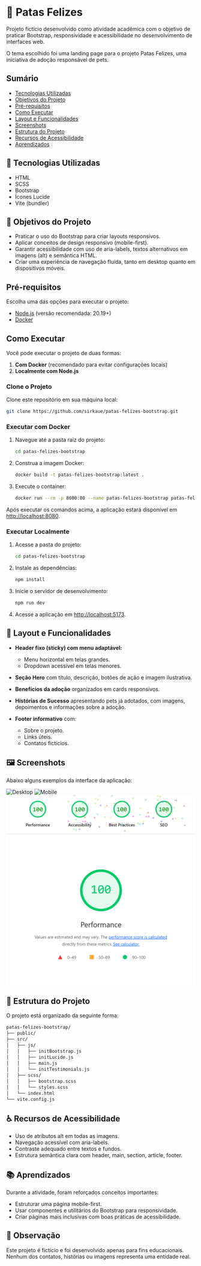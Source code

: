 # 🐾 Patas Felizes

Projeto fictício desenvolvido como atividade acadêmica com o objetivo de praticar Bootstrap, responsividade e acessibilidade no desenvolvimento de interfaces web.

O tema escolhido foi uma landing page para o projeto Patas Felizes, uma iniciativa de adoção responsável de pets.

## Sumário

- [Tecnologias Utilizadas](#-tecnologias-utilizadas)
- [Objetivos do Projeto](#-objetivos-do-projeto)
- [Pré-requisitos](#pré-requisitos)
- [Como Executar](#como-executar)
- [Layout e Funcionalidades](#-layout-e-funcionalidades)
- [Screenshots](#️-screenshots)
- [Estrutura do Projeto](#-estrutura-do-projeto)
- [Recursos de Acessibilidade](#-recursos-de-acessibilidade)
- [Aprendizados](#-aprendizados)

## 🚀 Tecnologias Utilizadas

- HTML
- SCSS
- Bootstrap
- Ícones Lucide
- Vite (bundler)

## 🎯 Objetivos do Projeto

- Praticar o uso do Bootstrap para criar layouts responsivos.
- Aplicar conceitos de design responsivo (mobile-first).
- Garantir acessibilidade com uso de aria-labels, textos alternativos em imagens (alt) e semântica HTML.
- Criar uma experiência de navegação fluida, tanto em desktop quanto em dispositivos móveis.

## Pré-requisitos

Escolha uma das opções para executar o projeto:

- [Node.js](https://nodejs.org/en/download) (versão recomendada: 20.19+)
- [Docker](https://www.docker.com/)

## Como Executar

Você pode executar o projeto de duas formas:

1. **Com Docker** (recomendado para evitar configurações locais)
2. **Localmente com Node.js**

### Clone o Projeto

Clone este repositório em sua máquina local:

```bash
git clone https://github.com/sirkaue/patas-felizes-bootstrap.git
```

### Executar com Docker

1. Navegue até a pasta raiz do projeto:

   ```bash
   cd patas-felizes-bootstrap
   ```

2. Construa a imagem Docker:

   ```bash
   docker build -t patas-felizes-bootstrap:latest .
   ```

3. Execute o container:

   ```bash
   docker run --rm -p 8080:80 --name patas-felizes-bootstrap patas-felizes-bootstrap:latest
   ```

Após executar os comandos acima, a aplicação estará disponível em [http://localhost:8080](http://localhost:8080).

### Executar Localmente

1. Acesse a pasta do projeto:

   ```bash
   cd patas-felizes-bootstrap
   ```

2. Instale as dependências:

   ```bash
   npm install
   ```

3. Inicie o servidor de desenvolvimento:

   ```bash
   npm run dev
   ```

4. Acesse a aplicação em [http://localhost:5173](http://localhost:5173).

## 📸 Layout e Funcionalidades

- **Header fixo (sticky) com menu adaptável:**

  - Menu horizontal em telas grandes.
  - Dropdown acessível em telas menores.

- **Seção Hero** com título, descrição, botões de ação e imagem ilustrativa.

- **Benefícios da adoção** organizados em cards responsivos.

- **Histórias de Sucesso** apresentando pets já adotados, com imagens, depoimentos e informações sobre a adoção.

- **Footer informativo** com:
  - Sobre o projeto.
  - Links úteis.
  - Contatos fictícios.

## 🖼️ Screenshots

Abaixo alguns exemplos da interface da aplicação:

![Desktop](images/fullsize-desktop.png)
![Mobile](images/mobile-size.png)
![Lighthouse Viewer](images/lighthouse-viewer.png)

## 📁 Estrutura do Projeto

O projeto está organizado da seguinte forma:

```plaintext
patas-felizes-bootstrap/
├── public/
├── src/
│   ├── js/
│   │   ├── initBootstrap.js
│   │   ├── initLucide.js
│   │   ├── main.js
│   │   └── initTestimonials.js
│   ├── scss/
│   │   ├── bootstrap.scss
│   │   └── styles.scss
│   └── index.html
└── vite.config.js
```

## ♿ Recursos de Acessibilidade

- Uso de atributos alt em todas as imagens.
- Navegação acessível com aria-labels.
- Contraste adequado entre textos e fundos.
- Estrutura semântica clara com header, main, section, article, footer.

## 📚 Aprendizados

Durante a atividade, foram reforçados conceitos importantes:

- Estruturar uma página mobile-first.
- Usar componentes e utilitários do Bootstrap para responsividade.
- Criar páginas mais inclusivas com boas práticas de acessibilidade.

## 📝 Observação

Este projeto é fictício e foi desenvolvido apenas para fins educacionais.
Nenhum dos contatos, histórias ou imagens representa uma entidade real.
